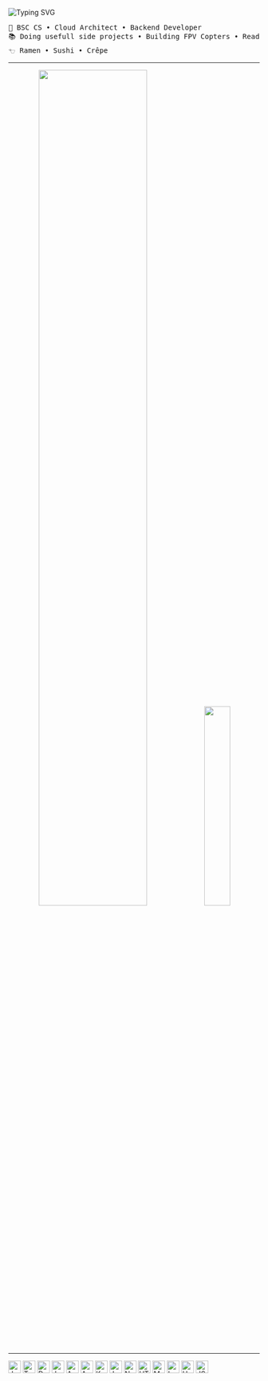 
![Typing SVG](https://readme-typing-svg.demolab.com?font=Inconsolata&weight=500&size=60&duration=4000&pause=300&color=BF93E3&center=true&vCenter=true&multiline=true&repeat=false&width=1300&height=200&lines=Hi%2C+I+am+Laura;I+am+doing+cloud%2C+iac+and+backend+things)

<pre>
💼 BSC CS • Cloud Architect • Backend Developer
📚 Doing usefull side projects • Building FPV Copters • Reading
𓐐 Ramen • Sushi • Crêpe
</pre>
___

<div width="100%" align="center">
  <img src="https://github-profile-summary-cards.vercel.app/api/cards/profile-details?username=Lau-r-a&theme=material_palenight" width="65.5%">
  <img src="https://github-profile-summary-cards.vercel.app/api/cards/most-commit-language?username=Lau-r-a&theme=material_palenight" width="32%">
</div>

___
<p>
    <img alt="Java" src="https://img.shields.io/badge/java-%23ED8B00.svg?style=for-the-badge&logo=openjdk&logoColor=white" height="25px">
    <img alt="Terraform" src="https://img.shields.io/badge/terraform-%235835CC.svg?style=for-the-badge&logo=terraform&logoColor=white" height="25px">
    <img alt="Docker" src="https://img.shields.io/badge/docker-%230db7ed.svg?style=for-the-badge&logo=docker&logoColor=white" height="25px">
    <img alt="Jenkins" src="https://img.shields.io/badge/jenkins-%232C5263.svg?style=for-the-badge&logo=jenkins&logoColor=white" height="25px">
    <img alt="Azure" src="https://img.shields.io/badge/azure-%230072C6.svg?style=for-the-badge&logo=&logoColor=white" height="25px">
    <img alt="AWS" src="https://img.shields.io/badge/AWS-%23FF9900.svg?style=for-the-badge&logo=amazonwebservices&logoColor=white" height="25px">
    <img alt="Kubernetes" src="https://img.shields.io/badge/kubernetes-%23326ce5.svg?style=for-the-badge&logo=kubernetes&logoColor=white" height="25px">
    <img alt="JavaScript" src="https://img.shields.io/badge/javascript-%23323330.svg?style=for-the-badge&logo=javascript&logoColor=%23F7DF1E" height="25px">
    <img alt="NodeJS" src="https://img.shields.io/badge/node.js-6DA55F?style=for-the-badge&logo=node.js&logoColor=white" height="25px">
    <img alt="HTML5" src="https://img.shields.io/badge/html5-%23E34F26.svg?style=for-the-badge&logo=html5&logoColor=white" height="25px">
    <img alt="Markdown" src="https://img.shields.io/badge/markdown-%23000000.svg?style=for-the-badge&logo=markdown&logoColor=white" height="25px">
    <img alt="LaTeX" src="https://img.shields.io/badge/latex-%23008080.svg?style=for-the-badge&logo=latex&logoColor=white" height="25px">
    <img alt="Hetzner" src="https://img.shields.io/badge/Hetzner-D50C2D?style=for-the-badge&logo=hetzner&logoColor=white" height="25px">
    <img alt="JSON" src="https://img.shields.io/badge/json-5E5C5C?style=for-the-badge&logo=json&logoColor=white" height="25px">
</p>
